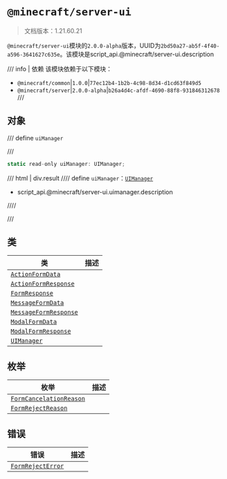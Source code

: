 # `@minecraft/server-ui`

> 文档版本：1.21.60.21

`@minecraft/server-ui`模块的`2.0.0-alpha`版本，UUID为`2bd50a27-ab5f-4f40-a596-3641627c635e`。该模块是script_api.@minecraft/server-ui.description

/// info | 依赖
该模块依赖于以下模块：

- `@minecraft/common`|`1.0.0`|`77ec12b4-1b2b-4c98-8d34-d1cd63f849d5`
- `@minecraft/server`|`2.0.0-alpha`|`b26a4d4c-afdf-4690-88f8-931846312678`
///

## 对象

/// define
`uiManager`


///

```js
static read-only uiManager: UIManager;
```

/// html | div.result
//// define
`uiManager`：[`UIManager`](./uimanager.md)

- script_api.@minecraft/server-ui.uimanager.description


////

///


## 类

|类|描述|
|---|---|
|[`ActionFormData`](./actionformdata.md)||
|[`ActionFormResponse`](./actionformresponse.md)||
|[`FormResponse`](./formresponse.md)||
|[`MessageFormData`](./messageformdata.md)||
|[`MessageFormResponse`](./messageformresponse.md)||
|[`ModalFormData`](./modalformdata.md)||
|[`ModalFormResponse`](./modalformresponse.md)||
|[`UIManager`](./uimanager.md)||

## 枚举

|枚举|描述|
|---|---|
|[`FormCancelationReason`](./formcancelationreason.md)||
|[`FormRejectReason`](./formrejectreason.md)||

## 错误

|错误|描述|
|---|---|
|[`FormRejectError`](./formrejecterror.md)||
